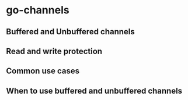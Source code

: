 # go-channels


## Buffered and Unbuffered channels
## Read and write protection
## Common use cases
## When to use buffered and unbuffered channels